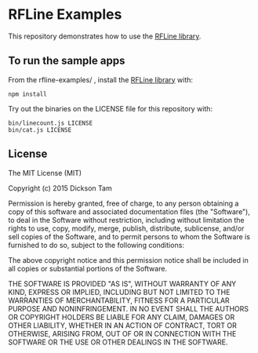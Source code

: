 
# RFLine Examples

This repository demonstrates how to use the [RFLine library](/dicksont/rfline).

## To run the sample apps

From the rfline-examples/ , install the [RFLine library](/dicksont/rfline) with:
```Shell
npm install
```

Try out the binaries on the LICENSE file for this repository with:
```Shell
bin/linecount.js LICENSE
bin/cat.js LICENSE
```

## License 

The MIT License (MIT)

Copyright (c) 2015 Dickson Tam

Permission is hereby granted, free of charge, to any person obtaining a copy
of this software and associated documentation files (the "Software"), to deal
in the Software without restriction, including without limitation the rights
to use, copy, modify, merge, publish, distribute, sublicense, and/or sell
copies of the Software, and to permit persons to whom the Software is
furnished to do so, subject to the following conditions:

The above copyright notice and this permission notice shall be included in all
copies or substantial portions of the Software.

THE SOFTWARE IS PROVIDED "AS IS", WITHOUT WARRANTY OF ANY KIND, EXPRESS OR
IMPLIED, INCLUDING BUT NOT LIMITED TO THE WARRANTIES OF MERCHANTABILITY,
FITNESS FOR A PARTICULAR PURPOSE AND NONINFRINGEMENT. IN NO EVENT SHALL THE
AUTHORS OR COPYRIGHT HOLDERS BE LIABLE FOR ANY CLAIM, DAMAGES OR OTHER
LIABILITY, WHETHER IN AN ACTION OF CONTRACT, TORT OR OTHERWISE, ARISING FROM,
OUT OF OR IN CONNECTION WITH THE SOFTWARE OR THE USE OR OTHER DEALINGS IN THE
SOFTWARE.

